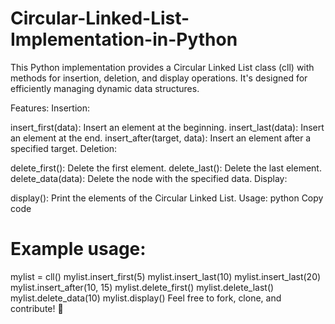 # Circular-Linked-List-Implementation-in-Python
This Python implementation provides a Circular Linked List class (cll) with methods for insertion, deletion, and display operations. It's designed for efficiently managing dynamic data structures.

Features:
Insertion:

insert_first(data): Insert an element at the beginning.
insert_last(data): Insert an element at the end.
insert_after(target, data): Insert an element after a specified target.
Deletion:

delete_first(): Delete the first element.
delete_last(): Delete the last element.
delete_data(data): Delete the node with the specified data.
Display:

display(): Print the elements of the Circular Linked List.
Usage:
python
Copy code
# Example usage:
mylist = cll()
mylist.insert_first(5)
mylist.insert_last(10)
mylist.insert_last(20)
mylist.insert_after(10, 15)
mylist.delete_first()
mylist.delete_last()
mylist.delete_data(10)
mylist.display()
Feel free to fork, clone, and contribute! 🚀
